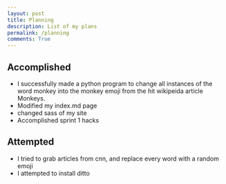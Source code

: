 ```yaml
---
layout: post
title: Planning
description: List of my plans
permalink: /planning
comments: True
---
```


## Accomplished
- I successfully made a python program to change all instances of the word monkey into the monkey emoji from the hit wikipeida article Monkeys.
- Modified my index.md page
- changed sass of my site
- Accomplished sprint 1 hacks

## Attempted
- I tried to grab articles from cnn, and replace every word with a random emoji
- I attempted to install ditto
